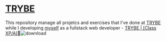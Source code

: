 # [TRYBE](https://www.betrybe.com/)
This repository manage all projetcs and exercises that I've done at [TRYBE](https://www.betrybe.com/) while I developing [myself](https://www.linkedin.com/in/gilsondebritonogueira/) as a fullstack web developer - [TRYBE | [Class XP/A]](https://www.betrybe.com/):rocket:![download](https://user-images.githubusercontent.com/7903924/138347214-b20c0925-a23f-491c-aa3f-42bab978b1de.png)
